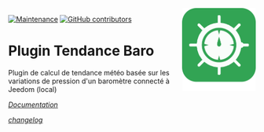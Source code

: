<img align="right" src="plugin_info/baro_icon.png" width="150">

[![Maintenance](https://img.shields.io/badge/Maintained%3F-yes-green.svg)](https://github.com/Odolc/Baro/graphs/commit-activity)
[![GitHub contributors](https://img.shields.io/github/contributors/jeedom/core.svg)](https://github.com/Baro/Temperature/graphs/contributors/)

# Plugin Tendance Baro

Plugin de calcul de tendance météo basée sur les variations de pression d'un baromètre connecté à Jeedom (local)

_[Documentation](https://odolc.github.io/Baro/#language#/)_

_[changelog](https://odolc.github.io/Baro/#language#/changelog.html)_
